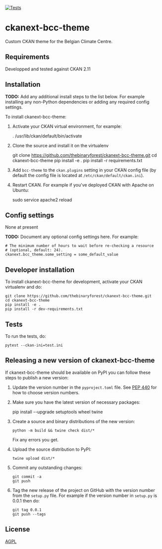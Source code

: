 [![Tests](https://github.com/thebinaryforest/ckanext-bcc-theme/workflows/Tests/badge.svg?branch=main)](https://github.com/thebinaryforest/ckanext-bcc-theme/actions)

# ckanext-bcc-theme

Custom CKAN theme for the Belgian Climate Centre.


## Requirements

Developped and tested against CKAN 2.11


## Installation

**TODO:** Add any additional install steps to the list below.
   For example installing any non-Python dependencies or adding any required
   config settings.

To install ckanext-bcc-theme:

1. Activate your CKAN virtual environment, for example:

     . /usr/lib/ckan/default/bin/activate

2. Clone the source and install it on the virtualenv

    git clone https://github.com/thebinaryforest/ckanext-bcc-theme.git
    cd ckanext-bcc-theme
    pip install -e .
	pip install -r requirements.txt

3. Add `bcc-theme` to the `ckan.plugins` setting in your CKAN
   config file (by default the config file is located at
   `/etc/ckan/default/ckan.ini`).

4. Restart CKAN. For example if you've deployed CKAN with Apache on Ubuntu:

     sudo service apache2 reload


## Config settings

None at present

**TODO:** Document any optional config settings here. For example:

	# The minimum number of hours to wait before re-checking a resource
	# (optional, default: 24).
	ckanext.bcc_theme.some_setting = some_default_value


## Developer installation

To install ckanext-bcc-theme for development, activate your CKAN virtualenv and
do:

    git clone https://github.com/thebinaryforest/ckanext-bcc-theme.git
    cd ckanext-bcc-theme
    pip install -e .
    pip install -r dev-requirements.txt


## Tests

To run the tests, do:

    pytest --ckan-ini=test.ini


## Releasing a new version of ckanext-bcc-theme

If ckanext-bcc-theme should be available on PyPI you can follow these steps to publish a new version:

1. Update the version number in the `pyproject.toml` file. See [PEP 440](http://legacy.python.org/dev/peps/pep-0440/#public-version-identifiers) for how to choose version numbers.

2. Make sure you have the latest version of necessary packages:

    pip install --upgrade setuptools wheel twine

3. Create a source and binary distributions of the new version:

       python -m build && twine check dist/*

   Fix any errors you get.

4. Upload the source distribution to PyPI:

       twine upload dist/*

5. Commit any outstanding changes:

       git commit -a
       git push

6. Tag the new release of the project on GitHub with the version number from
   the `setup.py` file. For example if the version number in `setup.py` is
   0.0.1 then do:

       git tag 0.0.1
       git push --tags

## License

[AGPL](https://www.gnu.org/licenses/agpl-3.0.en.html)
